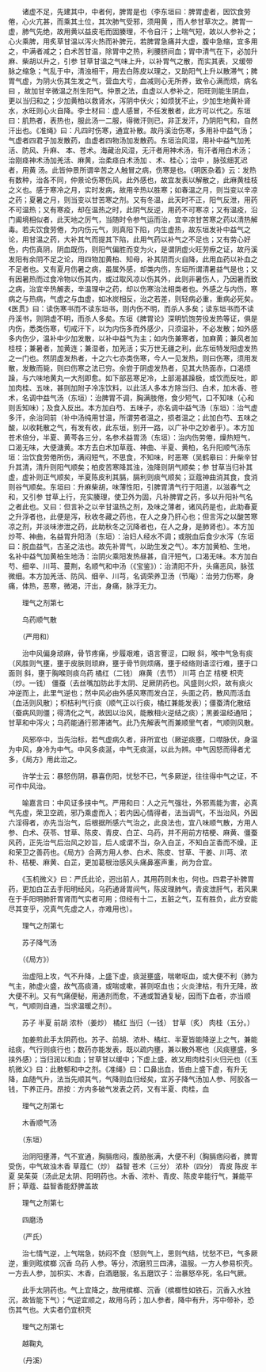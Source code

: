 <!-- { "loadSidebar": true } -->
　　诸虚不足，先建其中，中者何，脾胃是也（李东垣曰：脾胃虚者，因饮食劳倦，心火亢甚，而乘其土位，其次肺气受邪，须用黄 ，而人参甘草次之。脾胃一虚，肺气先绝，故用黄以益皮毛而固腠理，不令自汗；上喘气短，故以人参补之；心火乘脾，用炙草甘温以泻火热而补脾元，若脾胃急痛并大虚，腹中急缩，宜多用之，中满者减之；白术苦甘温，除胃中之热，利腰脐间血；胃中清气在下，必加升麻、柴胡以升之，引参 甘草甘温之气味上升，以补胃气之散，而实其表，又缓带脉之缩急；气乱于中，清浊相干，用去白陈皮以理之，又助阳气上升以散滞气；脾胃气虚，为阴火伤其生发之气，营血大亏，血减则心无所养，致令心满而烦，病名曰 ，故加甘辛微温之剂生阳气。仲景之法，血虚以人参补之，阳旺则能生阴血，更以当归和之；少加黄柏以救肾水，泻阴中伏火；如烦犹不止，少加生地黄补肾水，水旺则心火自降。李士材曰：虚人感冒，不任发散者，此方可以代之。东垣曰：肌热者，表热也，服此汤一二服，得微汗则已，非正发汗，乃阴阳气和，自然汗出也。《准绳》曰：凡四时伤寒，通宜补散。故丹溪治伤寒，多用补中益气汤；气虚者四君子加发散药，血虚者四物汤加发散药。东垣治风湿，用补中益气加羌活、防风、升麻、 本、苍术。海藏治风湿，无汗者用神术汤，有汗者用白术汤；治刚痉神术汤加羌活、麻黄，治柔痉白术汤加 、术、桂心；治中 ，脉弦细芤迟者，用黄 汤。此皆仲景所谓辛苦之人触冒之病，伤寒是也。《明医杂着》云：发热有数种，治各不同，仲景论伤寒伤风，此外感也，故宜发表以解散之，此麻黄桂枝之义也。感于寒冷之月，实时发病，故用辛热以胜寒；如春温之月，则当变以辛凉之药；夏暑之月，则当变以甘苦寒之剂。又有冬温，此天时不正，阳气反泄，用药不可温热；又有寒疫，却在温热之时，此阴气反逆，用药不可寒凉；又有温疫，沿门阖境相似者，此天地之厉气，当随时令参气运而治，宜辛凉甘苦寒之药以清热解毒。若夫饮食劳倦，为内伤元气，则真阳下陷，内生虚热，故东垣发补中益气之论，用甘温之药，大补其气而提其下陷，此用气药以补气之不足也；又有劳心好色，内伤真阴，阴血既伤，则阳气偏胜而变为火，是谓阴虚火旺劳瘵之证，故丹溪发阳有余阴不足之论，用四物加黄柏、知母，补其阴而火自降，此用血药以补血之不足者也。又有夏月伤暑之病，虽属外感，却类内伤，东垣所谓清暑益气是也；又有因暑热而过食冷物以伤其内，或过取风凉以伤其外，此则非暑伤人，乃因暑而致之病，治宜辛热解表，辛温理中之药，却以伤寒治法相类者也。外感之与内伤，寒病之与热病，气虚之与血虚，如冰炭相反，治之若差，则轻病必重，重病必死矣。《医贯》曰：读伤寒书而不读东垣书，则内伤不明，而杀人多矣；读东垣书而不读丹溪书，则阴虚不明，而杀人多矣。东垣《脾胃论》深明饥饱劳役发热等证，俱是内伤，悉类伤寒，切戒汗下，以为内伤多而外感少，只须温补，不必发散；如外感多内伤少，温补中少加发散，以补中益气为主；如内伤兼寒者，加麻黄；兼风者加桂枝；兼暑者，加黄连；兼湿者，加羌活；实万世无疆之利，此东垣特发阳虚发热之一门也。然阴虚发热者，十之六七亦类伤寒，今人一见发热，则曰伤寒，须用发散，发散而毙，则曰伤寒之法已穷。余尝于阴虚发热者，见其大热面赤，口渴烦躁，与六味地黄丸一大剂即愈。如下部恶寒足冷，上部渴甚躁极，或饮而反吐，即加肉桂、五味，甚则加附子冷冻饮料，以此活人多本方除当归、白术，加木香、苍术，名调中益气汤（东垣）：治脾胃不调，胸满肢倦，食少短气，口不知味（心和则舌知味）；及食入反出。本方加白芍、五味子，亦名调中益气汤（东垣）：治气虚多汗，余治同前（补中汤纯用甘温，所谓劳者温之，损者温之；此加白芍、五味之酸，以收耗散之气，有发有收，此东垣，别开一路，以广补中之妙者乎）。本方加苍术倍分，半夏、黄芩各三分，名参术益胃汤（东垣）：治内伤劳倦，燥热短气，口渴无味，大便溏黄。本方去白术加草蔻、神曲、半夏、黄柏，名升阳顺气汤东垣：治饮食劳倦所伤，满闷短气，不思食，不知味，时恶寒（吴鹤皋曰：升柴辛甘升其清，清升则阳气顺矣；柏皮苦寒降其浊，浊降则阴气顺矣；参 甘草当归补其虚，虚补则正气顺矣，半夏陈皮利其膈，膈利则痰气顺矣；豆蔻神曲消其食，食消则谷气顺矣。东垣曰：升麻柴胡，味薄性阳，引脾胃清气行于阳道，以滋春气之和，又引参 甘草上行，充实腠理，使卫外为固，凡补脾胃之药，多以升阳补气名之者此也。又曰：但言补之以辛甘温热之剂，及味之薄者，诸风药是也，此助春夏之升浮者也，此便是泻，秋收冬藏之药也，在人之身乃肝心也；但言泻之以酸苦寒凉之剂，并淡味渗泄之药，此助秋冬之沉降者也，在人之身，是肺肾也）。本方加炒芩、神曲，名益胃升阳汤（东垣）：治妇人经水不调；或脱血后食少水泻（东垣曰：脱血益气，古圣之法也。故先补胃气，以助生发之气）。本方加黄柏、生地，名补中益气加黄柏生地汤：治阴火乘阳发热昼甚，自汗短气，口渴无味。本方加白芍、细辛、川芎、蔓荆，名顺气和中汤（《宝鉴》）：治清阳不升，头痛恶风，脉弦微细。本方加羌活、防风、细辛、川芎，名调荣养卫汤（节庵）：治劳力伤寒，身痛，体热，恶寒，微渴，汗出，身痛，脉浮无力。

　　理气之剂第七

　　乌药顺气散

　　（严用和）

　　治中风偏身顽麻，骨节疼痛，步履艰难，语言謇涩，口眼 斜，喉中气急有痰（风胜则气壅，壅于皮肤则顽麻，壅于骨节则烦痛，壅于经络则语涩行难，壅于口面则 斜，壅于胸喉则痰乌药 橘红（二钱） 麻黄（去节） 川芎 白芷 桔梗 枳壳（炒。一钱） 僵蚕（去丝嘴加防此手太阴、足厥阴药也。风盛则火炽，故有痰火冲逆而上，此里气逆也；然中风必由外感风寒而发白芷，头面之药，散风而活血（血活则风散）；枳桔利气行痰（顺气正以行痰，橘红兼能发表）；僵蚕清化散结（蚕病风则僵；得清化之气，故因以治风，能散相火逆结之痰）；黑姜温经通阳；甘草和中泻火；乌药能通行邪滞诸气。此乃先解表气而兼顺里气者，气顺则风散。

　　风邪卒中，当先治标，若气虚病久者，非所宜也（厥逆痰壅，口噤脉伏，身温为中风，身冷为中气。中风多痰涎，中气无痰涎，以此为辨。中气因怒而得者尤多，《局方》用此治之。

　　许学士云：暴怒伤阴，暴喜伤阳，忧愁不已，气多厥逆，往往得中气之证，不可作中风治。

　　喻嘉言曰：中风证多挟中气。严用和曰：人之元气强壮，外邪焉能为害，必真气先虚，荣卫空疏，邪乃乘虚而入；若内因心情得者，法当调气，不当治风，外因六淫得者，亦先当治气，后根据所感六气治之，此良法也，宜八味顺气散，方用人参、白术、茯苓、甘草、陈皮、青皮、白芷、乌药，并不用前方桔梗、麻黄、僵蚕风药，正先治气后治风之妙旨，后人或谓不当，杂入白芷，不知白芷香而不燥，正和荣卫之善药也。《局方》合两方用人参、白术、陈皮、甘草、干姜、川芎、浓朴、桔梗、麻黄、白芷，更加葛根治感风头痛鼻塞声重，尚为合宜。

　　《玉机微义》曰：严氏此论，迥出前人，其用药则未也，何也。四君子补脾胃药，更加白芷去手阳明经风，乌药通肾胃间气，陈皮理肺气，青皮泄肝气，若风果在于手阳明肺肝胃肾而气实者可用；但经有十二，五脏之气，互有胜负，此方安能尽其变乎，况真气先虚之人，亦难用也）。

　　理气之剂第七

　　苏子降气汤

　　（《局方》）

　　治虚阳上攻，气不升降，上盛下虚，痰涎壅盛，喘嗽呕血，或大便不利（肺为气主，肺虚火盛，故气高痰涌，或喘或嗽，甚则呕血也；火炎津枯，有升无降，故大便不利。又有气痛便秘，用通剂而愈，不通或暂通复秘，因而下血者，亦当顺气，气顺则自通，当求温暖之剂）。

　　苏子 半夏 前胡 浓朴（姜炒） 橘红 当归（一钱） 甘草（炙） 肉桂（五分。）

　　加姜煎此手太阴药也。苏子、前胡、浓朴、橘红、半夏皆能降逆上之气，兼能祛痰，气行则痰行也；数药亦能发表，既以疏内壅，兼以散外寒也（风痰壅盛，多挟外感）；当归润以和血；甘草甘以缓中；下虚上盛，故又用肉桂引火归元也（《玉机微义》曰：此散郁和中之剂。《准绳》曰：口鼻出血，皆由上盛下虚，有升无降，血随气升，法当先顺其气，气降则血归经矣，宜苏子降气汤加人参、阿胶各一钱，下养正丹。昂按：方内多破气发表之药，又有半夏、肉桂，血

　　理气之剂第七

　　木香顺气汤

　　（东垣）

　　治阴阳壅滞，气不宣通，胸膈痞闷，腹胁胀满，大便不利（胸膈痞闷者，脾胃受伤，中气故浊木香 草蔻仁（炒） 益智 苍术（三分） 浓朴（四分） 青皮 陈皮 半夏 吴茱萸（汤此足太阴、阳明药也。木香、浓朴、青皮、陈皮辛能行气，兼能平肝；草蔻、益智香能舒脾盖故

　　理气之剂第七

　　四磨汤

　　（严氏）

　　治七情气逆，上气喘急，妨闷不食（怒则气上，思则气结，忧愁不已，气多厥逆，重则眩槟榔 沉香 乌药 人参。等分，浓磨煎三四沸，温服。一方人参易枳壳。一方去人参，加枳实、木香，白酒磨服，名五磨饮子：治暴怒卒死，名曰气厥。

　　此手太阴药也。气上宜降之，故用槟榔、沉香（槟榔性如铁石，沉香入水独沉，故皆能下气）；气逆宜顺之，故用乌药；加人参者，降中有升，泻中带补，恐伤其气也。大实者仍宜枳壳

　　理气之剂第七

　　越鞠丸

　　（丹溪）

